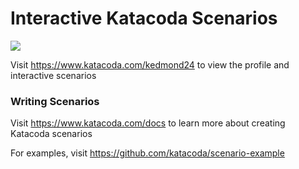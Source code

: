 # Interactive Katacoda Scenarios

[![](http://shields.katacoda.com/katacoda/kedmond24/count.svg)](https://www.katacoda.com/kedmond24 "Get your profile on Katacoda.com")

Visit https://www.katacoda.com/kedmond24 to view the profile and interactive scenarios

### Writing Scenarios
Visit https://www.katacoda.com/docs to learn more about creating Katacoda scenarios

For examples, visit https://github.com/katacoda/scenario-example

